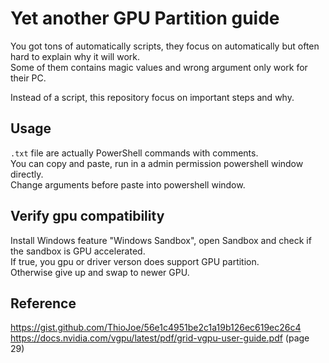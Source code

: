 # Yet another GPU Partition guide
You got tons of automatically scripts, they focus on automatically but often hard to explain why it will work.  
Some of them contains magic values and wrong argument only work for their PC.

Instead of a script, this repository focus on important steps and why.

## Usage
`.txt` file are actually PowerShell commands with comments.  
You can copy and paste, run in a admin permission powershell window directly.  
Change arguments before paste into powershell window.

## Verify gpu compatibility
Install Windows feature "Windows Sandbox", open Sandbox and check if the sandbox is GPU accelerated.  
If true, you gpu or driver verson does support GPU partition.  
Otherwise give up and swap to newer GPU.

## Reference
https://gist.github.com/ThioJoe/56e1c4951be2c1a19b126ec619ec26c4  
https://docs.nvidia.com/vgpu/latest/pdf/grid-vgpu-user-guide.pdf (page 29)

